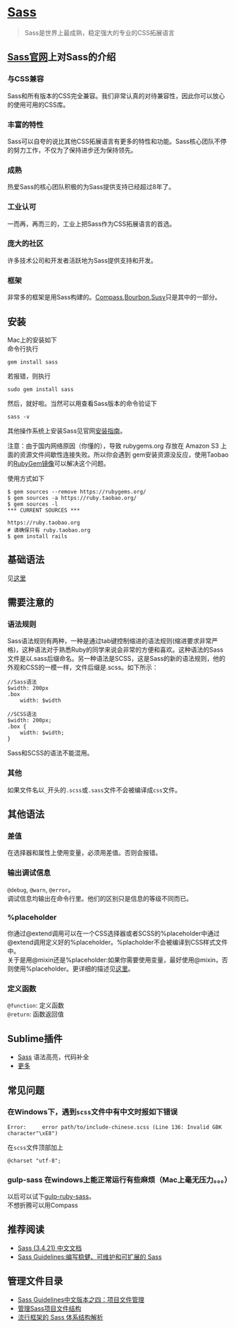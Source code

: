 # [Sass](http://sass-lang.com/)
> Sass是世界上最成熟，稳定强大的专业的CSS拓展语言

## [Sass官网](http://sass-lang.com/)上对Sass的介绍
### 与CSS兼容
Sass和所有版本的CSS完全兼容。我们非常认真的对待兼容性，因此你可以放心的使用可用的CSS库。

### 丰富的特性
Sass可以自夸的说比其他CSS拓展语言有更多的特性和功能。Sass核心团队不停的努力工作，不仅为了保持进步还为保持领先。

### 成熟
热爱Sass的核心团队积极的为Sass提供支持已经超过8年了。

### 工业认可
一而再，再而三的，工业上把Sass作为CSS拓展语言的首选。

### 庞大的社区
许多技术公司和开发者活跃地为Sass提供支持和开发。

### 框架
非常多的框架是用Sass构建的。[Compass](http://compass-style.org/),[Bourbon](http://bourbon.io/),[Susy](http://susy.oddbird.net/)只是其中的一部分。

## 安装
Mac上的安装如下  
命令行执行
```
gem install sass
```
若报错，则执行
```
sudo gem install sass
```
然后，就好啦。当然可以用查看Sass版本的命令验证下
```
sass -v
```
其他操作系统上安装Sass见官网[安装指南](http://sass-lang.com/install)。

注意：由于国内网络原因（你懂的），导致 rubygems.org 存放在 Amazon S3 上面的资源文件间歇性连接失败。所以你会遇到 gem安装资源没反应，使用Taobao的[RubyGem镜像](https://ruby.taobao.org/)可以解决这个问题。

使用方式如下
```
$ gem sources --remove https://rubygems.org/
$ gem sources -a https://ruby.taobao.org/
$ gem sources -l
*** CURRENT SOURCES ***

https://ruby.taobao.org
# 请确保只有 ruby.taobao.org
$ gem install rails
```


## 基础语法
见[这里](cheatsheet.md)


## 需要注意的
### 语法规则
Sass语法规则有两种，一种是通过tab键控制缩进的语法规则(缩进要求非常严格)，这种语法对于熟悉Ruby的同学来说会非常的方便和喜欢。这种语法的Sass文件是以.sass后缀命名。另一种语法是SCSS，这是Sass的新的语法规则，他的外观和CSS的一模一样，文件后缀是.scss。如下所示：
```
//Sass语法
$width: 200px
.box
    width: $width

//SCSS语法
$width: 200px;
.box {
    width: $width;
}
```

Sass和SCSS的语法不能混用。

### 其他
如果文件名以`_`开头的`.scss`或`.sass`文件不会被编译成`css`文件。

## 其他语法
### 差值
在选择器和属性上使用变量，必须用差值。否则会报错。

### 输出调试信息
`@debug`, `@warn`, `@error`。    
调试信息均输出在命令行里。他们的区别只是信息的等级不同而已。

### %placeholder
你通过@extend调用可以在一个CSS选择器或者SCSS的%placeholder中通过@extend调用定义好的%placeholder。%placholder不会被编译到CSS样式文件中。    
关于是用@mixin还是%placeholder:如果你需要使用变量，最好使用@mixin，否则使用%placeholder。更详细的描述见[这里](http://www.w3cplus.com/preprocessor/sass-mixin-placeholder.html)。


### 定义函数
`@function`: 定义函数    
`@return`: 函数返回值

## Sublime插件
* [Sass](https://packagecontrol.io/packages/Sass) 语法高亮，代码补全
* [更多](https://packagecontrol.io/search/sass)


## 常见问题
### 在Windows下，遇到`scss`文件中有中文时报如下错误
```
Error:     error path/to/include-chinese.scss (Line 136: Invalid GBK character"\xE8")
```
在`scss`文件顶部加上
```
@charset "utf-8";
```

### gulp-sass 在windows上能正常运行有些麻烦（Mac上毫无压力。。。）
以后可以试下[gulp-ruby-sass](https://github.com/sindresorhus/gulp-ruby-sass)。    
不想折腾可以用Compass

## 推荐阅读
* [Sass (3.4.21) 中文文档](http://www.css88.com/doc/sass/)
* [Sass Guidelines:编写稳健、可维护和可扩展的 Sass](http://sass-guidelin.es/zh/#section-33)

## 管理文件目录
* [Sass Guidelines中文版本之四：项目文件管理](http://www.w3cplus.com/preprocessor/sass-guidelin-part-4.html)
* [管理Sass项目文件结构](http://www.w3cplus.com/preprocessor/architecture-sass-project.html)
* [流行框架的 Sass 体系结构解析](http://www.w3cplus.com/preprocessor/look-different-sass-architectures.html)

